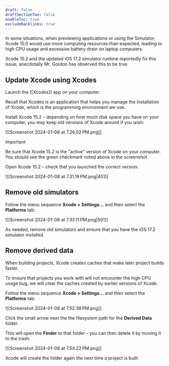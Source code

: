 ```yaml
---
draft: false
draftSectionTwo: false
enableToc: true
excludeBacklinks: true
---
```

In some situations, when previewing applications or using the Simulator, Xcode 15.0 would use more computing resources than expected, leading to high CPU usage and excessive battery drain on laptop computers.

Xcode 15.2 and the updated iOS 17.2 simulator runtime reportedly fix this issue; anecdotally Mr. Gordon has observed this to be true.

## Update Xcode using Xcodes

Launch the [[Xcodes]] app on your computer.

Recall that Xcodes is an application that helps you manage the installation  of *Xcode*, which is the programming environment we use.

Install Xcode 15.2 – depending on how much disk space you have on your computer, you may keep old versions of Xcode around if you wish:

![[Screenshot 2024-01-08 at 7.26.02 PM.png]]

> [!IMPORTANT]
> Be sure that Xcode 15.2 is the "active" version of Xcode on your computer. You should see the green checkmark noted above in the screenshot.

Open Xcode 15.2 – check that you launched the correct version:

![[Screenshot 2024-01-08 at 7.31.19 PM.png|451]]

## Remove old simulators

Follow the menu sequence **Xcode > Settings...** and then select the **Platforms** tab:

![[Screenshot 2024-01-08 at 7.33.11 PM.png|501]]

As needed, remove old simulators and ensure that you have the iOS 17.2 simulator installed.

## Remove derived data

When building projects, Xcode creates caches that make later project builds faster.

To ensure that projects you work with will not encounter the high CPU usage bug, we will clear the caches created by earlier versions of Xcode.

Follow the menu sequence **Xcode > Settings...** and then select the **Platforms** tab:

![[Screenshot 2024-01-08 at 7.52.38 PM.png]]

Click the small arrow next the the filesystem path for the **Derived Data** folder.

This will open the **Finder** to that folder – you can then delete it by moving it to the trash:

![[Screenshot 2024-01-08 at 7.54.22 PM.png]]

Xcode will create the folder again the next time a project is built.